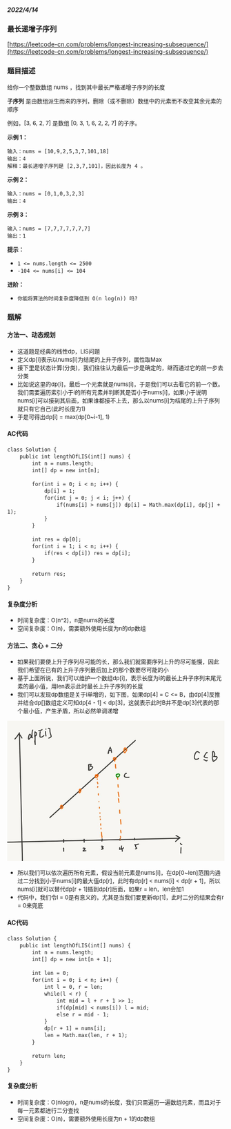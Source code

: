 ##### 2022/4/14 

### 最长递增子序列

[https://leetcode-cn.com/problems/longest-increasing-subsequence/](https://leetcode-cn.com/problems/longest-increasing-subsequence/)

### 题目描述

<font size=2> 

给你一个整数数组 nums ，找到其中最长严格递增子序列的长度

**子序列** 是由数组派生而来的序列，删除（或不删除）数组中的元素而不改变其余元素的顺序

例如，[3, 6, 2, 7] 是数组 [0, 3, 1, 6, 2, 2, 7] 的子序。

</font>

<font size=2>**示例 1：**</font>

```
输入：nums = [10,9,2,5,3,7,101,18]
输出：4
解释：最长递增子序列是 [2,3,7,101]，因此长度为 4 。
```

<font size=2>**示例 2：**</font>

```
输入：nums = [0,1,0,3,2,3]
输出：4
```

<font size=2>**示例 3：**</font>

```
输入：nums = [7,7,7,7,7,7,7]
输出：1
```

<font size=2>**提示：**</font>

- `1 <= nums.length <= 2500`
- `-104 <= nums[i] <= 104`

<font size=2>**进阶：**</font>

- `你能将算法的时间复杂度降低到 O(n log(n)) 吗?`


### 题解

#### 方法一、动态规划

- <font size=2>这道题是经典的线性dp，LIS问题</font>
- <font size=2>定义dp[i]表示以nums[i]为结尾的上升子序列，属性取Max</font>
- <font size=2>接下里是状态计算(分类)，我们往往认为最后一步是确定的，继而通过它的前一步去分类</font>
- <font size=2>比如说这里的dp[i]，最后一个元素就是nums[i]，于是我们可以去看它的前一个数。我们需要遍历索引小于i的所有元素并判断其是否小于nums[i]，如果小于说明nums[i]可以接到其后面，如果谁都接不上去，那么以nums[i]为结尾的上升子序列就只有它自己(此时长度为1)</font>
- <font size=2>于是可得出dp[i] = max(dp[0~i-1], 1)</font>

#### AC代码
```
class Solution {
    public int lengthOfLIS(int[] nums) {
        int n = nums.length;
        int[] dp = new int[n];

        for(int i = 0; i < n; i++) {
            dp[i] = 1;
            for(int j = 0; j < i; j++) {
                if(nums[i] > nums[j]) dp[i] = Math.max(dp[i], dp[j] + 1);
            }
        }
        
        int res = dp[0];
        for(int i = 1; i < n; i++) {
            if(res < dp[i]) res = dp[i];
        }

        return res;
    }
}
```

#### 复杂度分析

- <font size=2>时间复杂度：O(n^2)，n是nums的长度</font>
- <font size=2>空间复杂度：O(n)，需要额外使用长度为n的dp数组</font>

#### 方法二、贪心 + 二分

- <font size=2>如果我们要使上升子序列尽可能的长，那么我们就需要序列上升的尽可能慢，因此我们希望在已有的上升子序列最后加上的那个数要尽可能的小</font>
- <font size=2>基于上面所说，我们可以维护一个数组dp[i]，表示长度为i的最长上升子序列末尾元素的最小值，用len表示此时最长上升子序列的长度</font>
- <font size=2>我们可以发现dp数组是关于i单增的，如下图，如果dp[4] = C <= B，由dp[4]反推并结合dp[]数组定义可知dp[4 - 1] < dp[3]，这就表示此时B并不是dp[3]代表的那个最小值，产生矛盾，所以必然单调递增</font>

![hh](https://github.com/kunkun166/Algorithm-records/blob/main/%E6%8F%92%E5%9B%BE/01.jpg?raw=true)

- <font size=2>所以我们可以依次遍历所有元素，假设当前元素是nums[i]，在dp[0~len]范围内通过二分找到小于nums[i]的最大值dp[r]，此时有dp[r] < nums[i] < dp[r + 1]，所以nums[i]就可以替代dp[r + 1]插到dp[r]后面，如果r = len，len会加1</font>
- <font size=2>代码中，我们令l = 0是有意义的，尤其是当我们要更新dp[1]，此时二分的结果会有r = 0来兜底</font>

#### AC代码

```
class Solution {
    public int lengthOfLIS(int[] nums) {
        int n = nums.length;
        int[] dp = new int[n + 1];

        int len = 0;
        for(int i = 0; i < n; i++) {
            int l = 0, r = len;
            while(l < r) {
                int mid = l + r + 1 >> 1;
                if(dp[mid] < nums[i]) l = mid;
                else r = mid - 1;
            }
            dp[r + 1] = nums[i];
            len = Math.max(len, r + 1);
        }

        return len;
    }
}
```

#### 复杂度分析

- <font size=2>时间复杂度：O(nlogn)，n是nums的长度，我们只需遍历一遍数组元素，而且对于每一元素都进行二分查找</font>
- <font size=2>空间复杂度：O(n)，需要额外使用长度为n + 1的dp数组</font>
